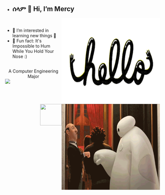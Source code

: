 - ## ሰላም 👋 Hi, I’m Mercy 
<img align="right" width="320" height="280" src="https://raw.githubusercontent.com/M-e-r-c-y/M-e-r-c-y/main/wave.gif" alt="my bitmoji" />
<br />

- 👀 I’m interested in learning new things 🌱
- 👻 Fun fact: It's Impossible to Hum While You Hold Your Nose :)

<img align="right" width="320" height="280" src="https://raw.githubusercontent.com/M-e-r-c-y/M-e-r-c-y/main/hello.gif" alt="my bitmoji" />
<br />

<div align="center">A Computer Engineering Major</div>

<!---
M-e-r-c-y/M-e-r-c-y is a ✨ special ✨ repository because its `README.md` (this file) appears on your GitHub profile.
You can click the Preview link to take a look at your changes.
--->


<img align="right" width="70" height="70" src="https://img.icons8.com/clouds/100/000000/butterfly.png"/>
<img src="https://img.icons8.com/office/16/000000/musical-notes.png"/>
